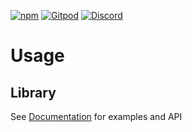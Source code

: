 [![npm](https://img.shields.io/npm/v/@deep-foundation/deeplinks.svg)](https://www.npmjs.com/package/@deep-foundation/deeplinks)
[![Gitpod](https://img.shields.io/badge/Gitpod-ready--to--code-blue?logo=gitpod)](https://gitpod.io/#https://github.com/deep-foundation/deeplinks) 
[![Discord](https://badgen.net/badge/icon/discord?icon=discord&label&color=purple)](https://discord.gg/deep-foundation)

# Usage
## Library
See [Documentation] for examples and API

[Documentation]: https://deep-foundation.github.io/deeplinks/
